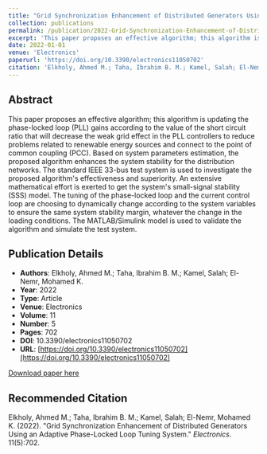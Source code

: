 ```yaml
---
title: "Grid Synchronization Enhancement of Distributed Generators Using an Adaptive Phase-Locked Loop Tuning System"
collection: publications
permalink: /publication/2022-Grid-Synchronization-Enhancement-of-Distributed-Generators-U
excerpt: 'This paper proposes an effective algorithm; this algorithm is updating the phase-locked loop (PLL) gains according to the value of the short circuit ratio that will decrease the weak grid effect in the PLL controllers to reduce problems related to re...'
date: 2022-01-01
venue: 'Electronics'
paperurl: 'https://doi.org/10.3390/electronics11050702'
citation: 'Elkholy, Ahmed M.; Taha, Ibrahim B. M.; Kamel, Salah; El-Nemr, Mohamed K. (2022). "Grid Synchronization Enhancement of Distributed Generators Using an Adaptive Phase-Locked Loop Tuning System." <i>Electronics</i>. 11(5):702.'
---
```


## Abstract

This paper proposes an effective algorithm; this algorithm is updating the phase-locked loop (PLL) gains according to the value of the short circuit ratio that will decrease the weak grid effect in the PLL controllers to reduce problems related to renewable energy sources and connect to the point of common coupling (PCC). Based on system parameters estimation, the proposed algorithm enhances the system stability for the distribution networks. The standard IEEE 33-bus test system is used to investigate the proposed algorithm's effectiveness and superiority. An extensive mathematical effort is exerted to get the system's small-signal stability (SSS) model. The tuning of the phase-locked loop and the current control loop are choosing to dynamically change according to the system variables to ensure the same system stability margin, whatever the change in the loading conditions. The MATLAB/Simulink model is used to validate the algorithm and simulate the test system.

## Publication Details

- **Authors**: Elkholy, Ahmed M.; Taha, Ibrahim B. M.; Kamel, Salah; El-Nemr, Mohamed K.
- **Year**: 2022
- **Type**: Article
- **Venue**: Electronics
- **Volume**: 11
- **Number**: 5
- **Pages**: 702
- **DOI**: 10.3390/electronics11050702
- **URL**: [https://doi.org/10.3390/electronics11050702](https://doi.org/10.3390/electronics11050702)

[Download paper here](https://doi.org/10.3390/electronics11050702)

## Recommended Citation

Elkholy, Ahmed M.; Taha, Ibrahim B. M.; Kamel, Salah; El-Nemr, Mohamed K. (2022). "Grid Synchronization Enhancement of Distributed Generators Using an Adaptive Phase-Locked Loop Tuning System." <i>Electronics</i>. 11(5):702.
